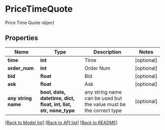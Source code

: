 # PriceTimeQuote

Price Time Quote object

## Properties
Name | Type | Description | Notes
------------ | ------------- | ------------- | -------------
**time** | **int** | Time | [optional] 
**order_num** | **int** | Order Num | [optional] 
**bid** | **float** | Bid | [optional] 
**ask** | **float** | Ask | [optional] 
**any string name** | **bool, date, datetime, dict, float, int, list, str, none_type** | any string name can be used but the value must be the correct type | [optional]

[[Back to Model list]](../README.md#documentation-for-models) [[Back to API list]](../README.md#documentation-for-api-endpoints) [[Back to README]](../README.md)


